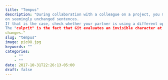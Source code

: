 ```yaml
---
title: "Tempus"
description: "During collaboration with a colleague on a project, you may find cases where Git is highlighting differences
on seemingly unchanged sentences.
If that is the case, check whether your partner is using a different operating system to you.
The "culprit" is the fact that Git evaluates an invisible character at the end of every line. This is how Git tracks
changes."
slug: "tempus"
image: pic08.jpg
keywords: ""
categories: 
    - ""
    - ""
date: 2017-10-31T22:26:13-05:00
draft: false
---
```

